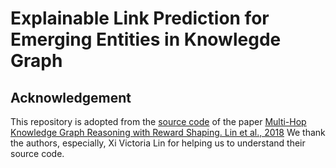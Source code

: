 # Explainable Link Prediction for Emerging Entities in Knowlegde Graph

## Acknowledgement
This repository is adopted from the [source code](https://github.com/salesforce/MultiHopKG) of the paper [Multi-Hop Knowledge Graph Reasoning with Reward Shaping. Lin et al., 2018](https://arxiv.org/abs/1808.10568)
We thank the authors, especially, Xi Victoria Lin for helping us to understand their source code.
